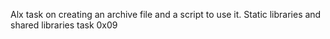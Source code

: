 Alx task on creating an archive file and a script to use it.
Static libraries and shared libraries task 0x09
